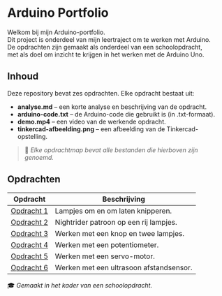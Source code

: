 # Arduino Portfolio

Welkom bij mijn Arduino-portfolio.  
Dit project is onderdeel van mijn leertraject om te werken met Arduino.  
De opdrachten zijn gemaakt als onderdeel van een schoolopdracht,  
met als doel om inzicht te krijgen in het werken met de Arduino Uno.

## Inhoud

Deze repository bevat zes opdrachten. Elke opdracht bestaat uit:

- **analyse.md** – een korte analyse en beschrijving van de opdracht.
- **arduino-code.txt** – de Arduino-code die gebruikt is (in .txt-formaat).
- **demo.mp4** – een video van de werkende opdracht.
- **tinkercad-afbeelding.png** – een afbeelding van de Tinkercad-opstelling.

> 📌 *Elke opdrachtmap bevat alle bestanden die hierboven zijn genoemd.*

## Opdrachten

| Opdracht                   | Beschrijving                            |
|----------------------------|-----------------------------------------|
| [Opdracht 1](./opdracht-1) | Lampjes om en om laten knipperen.       |
| [Opdracht 2](./opdracht-2) | Nightrider patroon op een rij lampjes.  |
| [Opdracht 3](./opdracht-3) | Werken met een knop en twee lampjes.    |
| [Opdracht 4](./opdracht-4) | Werken met een potentiometer.           |
| [Opdracht 5](./opdracht-5) | Werken met een servo-motor.             |
| [Opdracht 6](./opdracht-6) | Werken met een ultrasoon afstandsensor. |

🎓 *Gemaakt in het kader van een schoolopdracht.*

